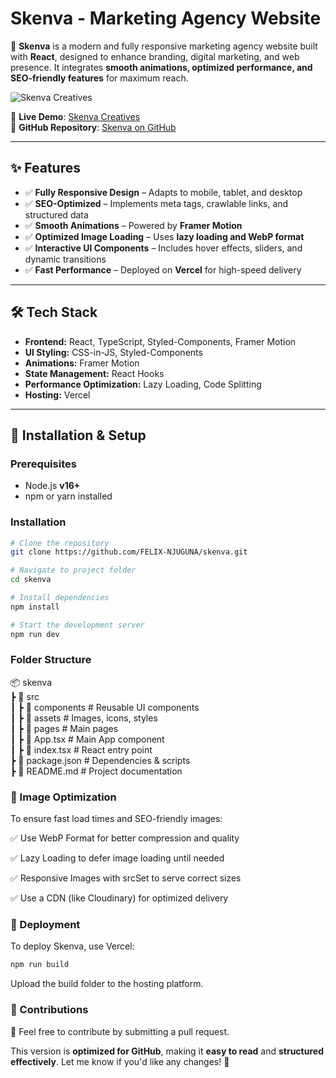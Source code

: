 # **Skenva - Marketing Agency Website**  

🚀 **Skenva** is a modern and fully responsive marketing agency website built with **React**, designed to enhance branding, digital marketing, and web presence. It integrates **smooth animations, optimized performance, and SEO-friendly features** for maximum reach.

![Skenva Creatives](https://skenvacreatives.vercel.app/logo.png)  

🔗 **Live Demo**: [Skenva Creatives](https://skenvacreatives.vercel.app)  
📌 **GitHub Repository**: [Skenva on GitHub](https://github.com/FELIX-NJUGUNA/skenva)  

---

## **✨ Features**
- ✅ **Fully Responsive Design** – Adapts to mobile, tablet, and desktop  
- ✅ **SEO-Optimized** – Implements meta tags, crawlable links, and structured data  
- ✅ **Smooth Animations** – Powered by **Framer Motion**  
- ✅ **Optimized Image Loading** – Uses **lazy loading and WebP format**  
- ✅ **Interactive UI Components** – Includes hover effects, sliders, and dynamic transitions  
- ✅ **Fast Performance** – Deployed on **Vercel** for high-speed delivery  

---

## **🛠 Tech Stack**
- **Frontend:** React, TypeScript, Styled-Components, Framer Motion  
- **UI Styling:** CSS-in-JS, Styled-Components  
- **Animations:** Framer Motion  
- **State Management:** React Hooks  
- **Performance Optimization:** Lazy Loading, Code Splitting  
- **Hosting:** Vercel  

---

## **🚀 Installation & Setup**
### **Prerequisites**
- Node.js **v16+**
- npm or yarn installed  

### **Installation**
```sh
# Clone the repository
git clone https://github.com/FELIX-NJUGUNA/skenva.git

# Navigate to project folder
cd skenva

# Install dependencies
npm install

# Start the development server
npm run dev

```
### **Folder Structure**
📦 skenva  
 ┣ 📂 src  
 ┃ ┣ 📂 components     # Reusable UI components  
 ┃ ┣ 📂 assets         # Images, icons, styles  
 ┃ ┣ 📂 pages          # Main pages  
 ┃ ┣ 📜 App.tsx        # Main App component  
 ┃ ┣ 📜 index.tsx      # React entry point  
 ┣ 📜 package.json     # Dependencies & scripts  
 ┣ 📜 README.md        # Project documentation  

### **📸 Image Optimization**
To ensure fast load times and SEO-friendly images:

✅ Use WebP Format for better compression and quality

✅ Lazy Loading to defer image loading until needed

✅ Responsive Images with srcSet to serve correct sizes

✅ Use a CDN (like Cloudinary) for optimized delivery

### **🚀 Deployment**
To deploy Skenva, use Vercel:

```sh
npm run build

```
Upload the build folder to the hosting platform.

### **📌 Contributions**
🔹 Feel free to contribute by submitting a pull request.



This version is **optimized for GitHub**, making it **easy to read** and **structured effectively**. Let me know if you'd like any changes! 🚀

